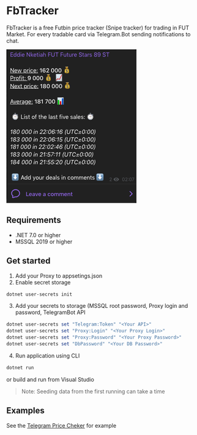 FbTracker
============

FbTracker is a free Futbin price tracker (Snipe tracker) for trading in FUT Market. For every tradable card via Telegram.Bot sending notifications to chat.

![Example](https://github.com/vasjen/fbtracker/blob/master/img/Example.png)

## Requirements
- .NET 7.0 or higher
- MSSQL 2019 or higher

## Get started
1. Add your Proxy to appsetings.json
2. Enable secret storage
```powershell
dotnet user-secrets init
```
3. Add your secrets to storage (MSSQL root password, Proxy login and password, TelegramBot API
```powershell
dotnet user-secrets set "Telegram:Token" "<Your API>"
dotnet user-secrets set "Proxy:Login" "<Your Proxy Login>"
dotnet user-secrets set "Proxy:Password" "<Your Proxy Password>"
dotnet user-secrets set "DbPassword" "<Your DB Password>"
```
4. Run application using CLI
```powershell
dotnet run
```
or build and run from Visual Studio
>Note: Seeding data from the first running can take a time
## Examples
See the [Telegram Price Cheker](https://t.me/futpricecheker)  for example
